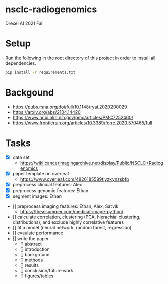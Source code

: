 # nsclc-radiogenomics
Drexel AI 2021 Fall

# Setup

Run the following in the root directory of this project in order to install all dependencies. 

``` bash
pip install -r requirements.txt
```

# Backgound
- https://pubs.rsna.org/doi/full/10.1148/ryai.2020200029
- https://arxiv.org/abs/2104.14420
- https://www.ncbi.nlm.nih.gov/pmc/articles/PMC7252460/
- https://www.frontiersin.org/articles/10.3389/fonc.2020.570465/full

# Tasks

- [x] data set
  - https://wiki.cancerimagingarchive.net/display/Public/NSCLC+Radiogenomics
- [x] paper template on overleaf
  - https://www.overleaf.com/4826185589tjyzkynzsbfb
- [X] preprocess clinical features: Alex
- [x] preprocess genomic features: Ethan
- [x] segment images: Ethan
- [] preprocess imaging features: Ethan, Alex, Satvik
  - https://theaisummer.com/medical-image-python/
- [] calculate correlation, clustering (PCA, hierachial clustering, distributions), and exclude highly correlative features
- [] fit a model (neural network, random forest, regression)
- [] evaulate performance
- [] write the paper
  - [] abstract
  - [] introduction
  - [] background
  - [] methods
  - [] results
  - [] conclusion/future work
  - [] figures/tables
